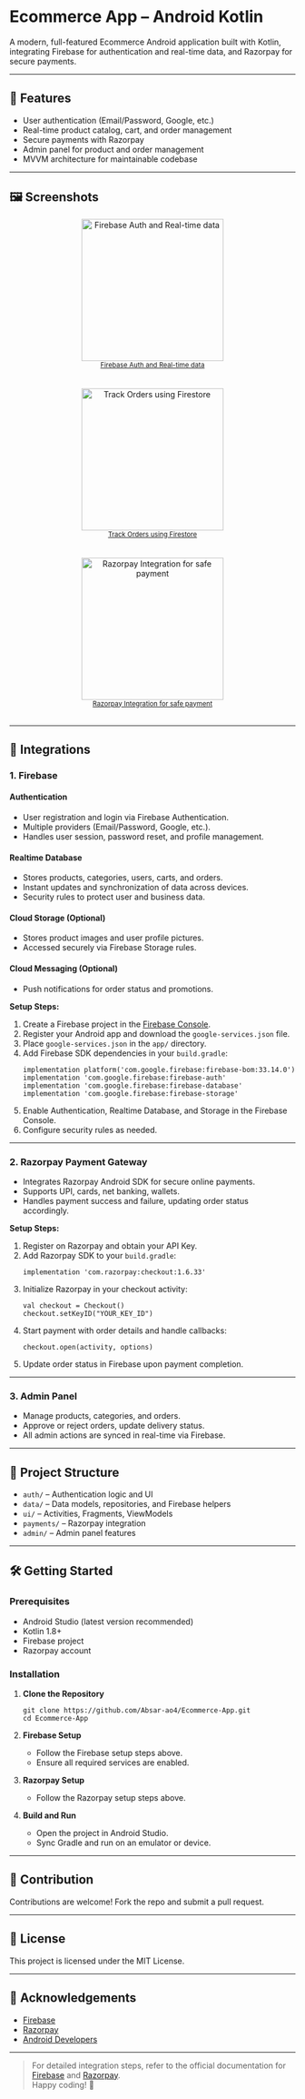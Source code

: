 # Ecommerce App – Android Kotlin

A modern, full-featured Ecommerce Android application built with Kotlin, integrating Firebase for authentication and real-time data, and Razorpay for secure payments.

---

## 🚀 Features

- User authentication (Email/Password, Google, etc.)
- Real-time product catalog, cart, and order management
- Secure payments with Razorpay
- Admin panel for product and order management
- MVVM architecture for maintainable codebase

---

## 🖼️ Screenshots

<p align="center">
  <img src="screenshots/page1.png" alt="Firebase Auth and Real-time data" title="Firebase Auth and Real-time data" width="250"/>
  <br/><sub><u>Firebase Auth and Real-time data</u></sub>
  <br/><br/><br/>
  <img src="screenshots/page2.png" alt="Track Orders using Firestore" title="Track Orders using Firestore" width="250"/>
  <br/><sub><u>Track Orders using Firestore</u></sub>
  <br/><br/><br/>
  <img src="screenshots/page3.png" alt="Razorpay Integration for safe payment" title="Razorpay Integration for safe payment" width="250"/>
  <br/><sub><u>Razorpay Integration for safe payment</u></sub>
  <br/><br/>
</p>


---

## 🔌 Integrations

### 1. Firebase

#### Authentication
- User registration and login via Firebase Authentication.
- Multiple providers (Email/Password, Google, etc.).
- Handles user session, password reset, and profile management.

#### Realtime Database
- Stores products, categories, users, carts, and orders.
- Instant updates and synchronization of data across devices.
- Security rules to protect user and business data.

#### Cloud Storage (Optional)
- Stores product images and user profile pictures.
- Accessed securely via Firebase Storage rules.

#### Cloud Messaging (Optional)
- Push notifications for order status and promotions.

**Setup Steps:**
1. Create a Firebase project in the [Firebase Console](https://console.firebase.google.com/).
2. Register your Android app and download the `google-services.json` file.
3. Place `google-services.json` in the `app/` directory.
4. Add Firebase SDK dependencies in your `build.gradle`:
    ```
    implementation platform('com.google.firebase:firebase-bom:33.14.0')
    implementation 'com.google.firebase:firebase-auth'
    implementation 'com.google.firebase:firebase-database'
    implementation 'com.google.firebase:firebase-storage'
    ```
5. Enable Authentication, Realtime Database, and Storage in the Firebase Console.
6. Configure security rules as needed.

---

### 2. Razorpay Payment Gateway

- Integrates Razorpay Android SDK for secure online payments.
- Supports UPI, cards, net banking, wallets.
- Handles payment success and failure, updating order status accordingly.

**Setup Steps:**
1. Register on Razorpay and obtain your API Key.
2. Add Razorpay SDK to your `build.gradle`:
    ```
    implementation 'com.razorpay:checkout:1.6.33'
    ```
3. Initialize Razorpay in your checkout activity:
    ```
    val checkout = Checkout()
    checkout.setKeyID("YOUR_KEY_ID")
    ```
4. Start payment with order details and handle callbacks:
    ```
    checkout.open(activity, options)
    ```
5. Update order status in Firebase upon payment completion.

---

### 3. Admin Panel

- Manage products, categories, and orders.
- Approve or reject orders, update delivery status.
- All admin actions are synced in real-time via Firebase.

---

## 📁 Project Structure

- `auth/` – Authentication logic and UI
- `data/` – Data models, repositories, and Firebase helpers
- `ui/` – Activities, Fragments, ViewModels
- `payments/` – Razorpay integration
- `admin/` – Admin panel features

---

## 🛠️ Getting Started

### Prerequisites
- Android Studio (latest version recommended)
- Kotlin 1.8+
- Firebase project
- Razorpay account

### Installation

1. **Clone the Repository**
    ```
    git clone https://github.com/Absar-ao4/Ecommerce-App.git
    cd Ecommerce-App
    ```

2. **Firebase Setup**
    - Follow the Firebase setup steps above.
    - Ensure all required services are enabled.

3. **Razorpay Setup**
    - Follow the Razorpay setup steps above.

4. **Build and Run**
    - Open the project in Android Studio.
    - Sync Gradle and run on an emulator or device.

---

## 🤝 Contribution

Contributions are welcome! Fork the repo and submit a pull request.

---

## 📄 License

This project is licensed under the MIT License.

---

## 🙏 Acknowledgements

- [Firebase](https://firebase.google.com/)
- [Razorpay](https://razorpay.com/)
- [Android Developers](https://developer.android.com/)

---

> For detailed integration steps, refer to the official documentation for [Firebase](https://firebase.google.com/docs/) and [Razorpay](https://razorpay.com/docs/).  
> Happy coding! 🚀
